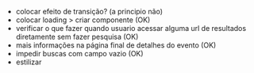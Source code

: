 - colocar efeito de transição? (a principio não)
- colocar loading > criar componente (OK)
- verificar o que fazer quando usuario acessar alguma url de resultados diretamente sem fazer pesquisa (OK)
- mais informações na página final de detalhes do evento (OK)
- impedir buscas com campo vazio (OK)
- estilizar
